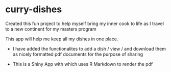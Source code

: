 # curry-dishes

Created this fun project to help myself bring my inner cook to life as I travel to a new continent for my masters program

This app will help me keep all my dishes in one place. 

- I have added the functionalites to add a dish / view / and download them as nicely formatted pdf documents for the purpose of sharing
 
- This is a Shiny App with which uses R Markdown to render the pdf 



